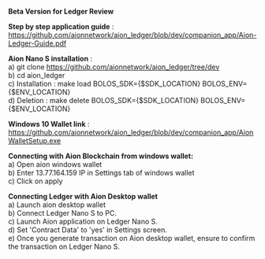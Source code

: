 
**Beta Version for Ledger Review**

**Step by step application guide** : https://github.com/aionnetwork/aion_ledger/blob/dev/companion_app/Aion-Ledger-Guide.pdf <br />

**Aion Nano S installation** : <br />
a) git clone https://github.com/aionnetwork/aion_ledger/tree/dev <br />
b) cd aion_ledger <br />
c) Installation : make load BOLOS_SDK={$SDK_LOCATION} BOLOS_ENV={$ENV_LOCATION} <br />
d) Deletion : make delete BOLOS_SDK={$SDK_LOCATION} BOLOS_ENV={$ENV_LOCATION} <br />

**Windows 10 Wallet link** : https://github.com/aionnetwork/aion_ledger/blob/dev/companion_app/AionWalletSetup.exe <br />

**Connecting with Aion Blockchain from windows wallet:** <br />
a) Open aion windows wallet <br />
b) Enter 13.77.164.159 IP in Settings tab of windows wallet <br />
c) Click on apply <br />

**Connecting Ledger with Aion Desktop wallet** <br />
a) Launch aion desktop wallet <br />
b) Connect Ledger Nano S to PC. <br />
c) Launch Aion application on Ledger Nano S. <br />
d) Set 'Contract Data' to 'yes' in Settings screen. <br />
e) Once you generate transaction on Aion desktop wallet, ensure to confirm the transaction on Ledger Nano S. <br />
